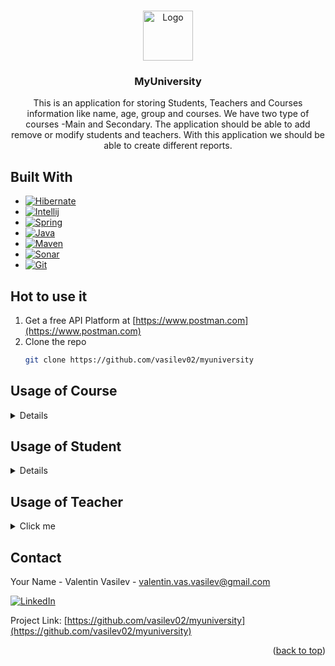 <!-- Improved compatibility of back to top link: See: https://github.com/othneildrew/Best-README-Template/pull/73 -->
<a name="readme-top"></a>
<!--
*** Thanks for checking out the Best-README-Template. If you have a suggestion
*** that would make this better, please fork the repo and create a pull request
*** or simply open an issue with the tag "enhancement".
*** Don't forget to give the project a star!
*** Thanks again! Now go create something AMAZING! :D
-->



<!-- PROJECT SHIELDS -->
<!--
*** I'm using markdown "reference style" links for readability.
*** Reference links are enclosed in brackets [ ] instead of parentheses ( ).
*** See the bottom of this document for the declaration of the reference variables
*** for contributors-url, forks-url, etc. This is an optional, concise syntax you may use.
*** https://www.markdownguide.org/basic-syntax/#reference-style-links
-->

<!-- PROJECT LOGO -->
<br />
<div align="center">
  <a href="https://github.com/github_username/repo_name">
    <img src="https://www.vhv.rs/dpng/d/286-2868787_baby-box-university-logo-clipart-png-download-graduation.png" alt="Logo" width="80" height="80">
  </a>

<h3 align="center">MyUniversity</h3>

  <p align="center">
    This is an application for storing Students, Teachers and Courses information like name, age, group and courses. We have two type of courses -Main and Secondary.
The application should be able to add remove or modify students and teachers. With this application we should be able to create different reports.
  </p>
</div>



## Built With

* [![Hibernate][Hibernate]][Hibernate-url]
* [![Intellij][Intellij]][Intellij-url]
* [![Spring][Spring]][Spring-url]
* [![Java][Java]][Java-url]
* [![Maven][Maven]][Maven-url]
* [![Sonar][Sonar]][Sonar-url]
* [![Git][Git]][Git-url]


## Hot to use it

1. Get a free API Platform at [https://www.postman.com](https://www.postman.com)
2. Clone the repo
   ```sh
   git clone https://github.com/vasilev02/myuniversity
   ```

## Usage of Course

<details>
  <summary>Details</summary>

1. You can get all courses
```sh
http://localhost:8080/courses
```
2. You can get course with ID
```sh
http://localhost:8080/courses/1
```
3. You can get all courses by type
```sh
http://localhost:8080/courses/filterByType?type=MAIN
```
4. You can create course with automatic attached ID
```sh
http://localhost:8080/courses
```
5. You can update a course when you pass object with ID
```sh
http://localhost:8080/courses/update
```

Course is simple object which can be created, updated, deleted and filter by type.

_For more examples and information, please refer to the Course Controller [here](https://github.com/vasilev02/myuniversity/blob/main/src/main/java/com/lead/consult/interview/controller/CourseController.java)_

</details>

## Usage of Student

<details>
  <summary>Details</summary>

1. You can get all students
```sh
http://localhost:8080/students
```
2. You can get student with ID
```sh
http://localhost:8080/students/1
```
3. You can get all students by groupName
```sh
http://localhost:8080/students/getByGroupName?groupName=QA
```
4. You can create student with automatic attached ID
```sh
http://localhost:8080/students
```
5. You can update a student when you pass object with ID
```sh
http://localhost:8080/students/update
```
6. You can get all students by courseName
```sh
http://localhost:8080/students/getByCourseName?courseName=Math
```
7. You can get all students by courseName and groupName
```sh
http://localhost:8080/students/getByCourseAndGroupName
```
8. You can get all students by courseName and age
```sh
http://localhost:8080/students/getByCourseAndAge
```
9. You can attach student a course with provided student ID and provided object of course
```sh
http://localhost:8080/students/addCourse/{id}
```
10. You can unattach student a course with provided student ID and provided object of course
```sh
http://localhost:8080/students/removeCourse/{id}
```

Student is simple object which can be created, updated, deleted and filter by courseName, group and etc.

_For more examples and information, please refer to the Student Controller [here](https://github.com/vasilev02/myuniversity/blob/main/src/main/java/com/lead/consult/interview/controller/StudentController.java)_


</details>

## Usage of Teacher

<details>
  <summary>Click me</summary>

1. You can get all teachers
```sh
http://localhost:8080/teachers
```
2. You can get teacher with ID
```sh
http://localhost:8080/teachers/1
```
3. You can get all teachers by groupName
```sh
http://localhost:8080/teachers/getByGroupName?groupName=QA
```
4. You can create teacher with automatic attached ID
```sh
http://localhost:8080/teachers
```
5. You can update a teacher when you pass object with ID
```sh
http://localhost:8080/teachers/update
```
6. You can get all teachers by courseName
```sh
http://localhost:8080/teachers/getByCourseName?courseName=Math
```
7. You can get all teachers by courseName and groupName
```sh
http://localhost:8080/teachers/getByCourseAndGroupName
```
8. You can get all teachers by courseName and age
```sh
http://localhost:8080/teachers/getByCourseAndAge
```
9. You can attach teacher a course with provided student ID and provided object of course
```sh
http://localhost:8080/teachers/addCourse/{id}
```
10. You can unattach teacher a course with provided student ID and provided object of course
```sh
http://localhost:8080/teachers/removeCourse/{id}
```

Teacher is simple object which can be created, updated, deleted and filter by courseName, group and etc.

_For more examples and information, please refer to the Teacher Controller [here](https://github.com/vasilev02/myuniversity/blob/main/src/main/java/com/lead/consult/interview/controller/TeacherController.java)_

</details>

<!-- CONTACT -->
## Contact

Your Name - Valentin Vasilev - valentin.vas.vasilev@gmail.com

[![LinkedIn][linkedin-shield]][linkedin-url]

Project Link: [https://github.com/vasilev02/myuniversity](https://github.com/vasilev02/myuniversity)


<p align="right">(<a href="#readme-top">back to top</a>)</p>



<!-- MARKDOWN LINKS & IMAGES -->
<!-- https://www.markdownguide.org/basic-syntax/#reference-style-links -->
[contributors-shield]: https://img.shields.io/github/contributors/github_username/repo_name.svg?style=for-the-badge
[contributors-url]: https://github.com/github_username/repo_name/graphs/contributors
[forks-shield]: https://img.shields.io/github/forks/github_username/repo_name.svg?style=for-the-badge
[forks-url]: https://github.com/github_username/repo_name/network/members
[stars-shield]: https://img.shields.io/github/stars/github_username/repo_name.svg?style=for-the-badge
[stars-url]: https://github.com/github_username/repo_name/stargazers
[issues-shield]: https://img.shields.io/github/issues/github_username/repo_name.svg?style=for-the-badge
[issues-url]: https://github.com/github_username/repo_name/issues
[license-shield]: https://img.shields.io/github/license/github_username/repo_name.svg?style=for-the-badge
[license-url]: https://github.com/github_username/repo_name/blob/master/LICENSE.txt
[linkedin-shield]: https://img.shields.io/badge/-LinkedIn-black.svg?style=for-the-badge&logo=linkedin&colorB=555
[linkedin-url]: https://www.linkedin.com/in/valentin-vasilev-849a8b1a6/
[product-screenshot]: images/screenshot.png
[Hibernate]: https://img.shields.io/badge/Hibernate-59666C?style=for-the-badge&logo=Hibernate&logoColor=white
[Hibernate-url]: https://hibernate.org
[Intellij]: https://img.shields.io/badge/IntelliJ_IDEA-000000.svg?style=for-the-badge&logo=intellij-idea&logoColor=white
[Intellij-url]: https://www.jetbrains.com/idea/
[Spring]: https://img.shields.io/badge/Spring-6DB33F?style=for-the-badge&logo=spring&logoColor=white
[Spring-url]: https://spring.io
[Java]: https://img.shields.io/badge/OpenJDK-ED8B00?style=for-the-badge&logo=java&logoColor=white
[Java-url]: https://openjdk.org
[Maven]: https://img.shields.io/badge/apache_maven-C71A36?style=for-the-badge&logo=apachemaven&logoColor=white
[Maven-url]: https://maven.apache.org
[Sonar]: https://img.shields.io/badge/Sonarqube-5190cf?style=for-the-badge&logo=sonarqube&logoColor=white
[Sonar-url]: https://www.jetbrains.com/qodana/?source=google&medium=cpc&campaign=19640357518&term=sonarqube&content=646717405636&gclid=Cj0KCQjw6KunBhDxARIsAKFUGs8hXIrh0cjYajUIehst74tV2S1JTXCm2uXbUT67mpZGRGC1Yoe0z9IaAkiTEALw_wcB
[Git]: https://img.shields.io/badge/GIT-E44C30?style=for-the-badge&logo=git&logoColor=white
[Git-url]: https://git-scm.com
